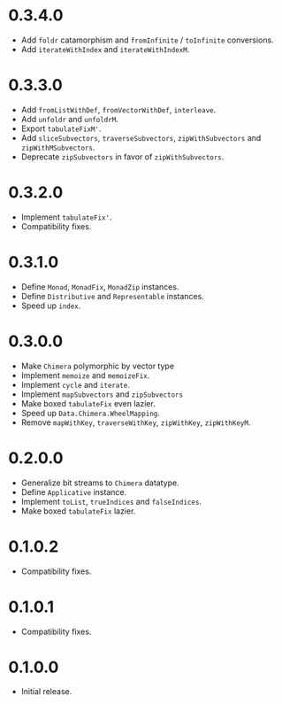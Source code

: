 # 0.3.4.0

* Add `foldr` catamorphism and `fromInfinite` / `toInfinite` conversions.
* Add `iterateWithIndex` and `iterateWithIndexM`.

# 0.3.3.0

* Add `fromListWithDef`, `fromVectorWithDef`, `interleave`.
* Add `unfoldr` and `unfoldrM`.
* Export `tabulateFixM'`.
* Add `sliceSubvectors`, `traverseSubvectors`, `zipWithSubvectors` and `zipWithMSubvectors`.
* Deprecate `zipSubvectors` in favor of `zipWithSubvectors`.

# 0.3.2.0

* Implement `tabulateFix'`.
* Compatibility fixes.

# 0.3.1.0

* Define `Monad`, `MonadFix`, `MonadZip` instances.
* Define `Distributive` and `Representable` instances.
* Speed up `index`.

# 0.3.0.0

* Make `Chimera` polymorphic by vector type
* Implement `memoize` and `memoizeFix`.
* Implement `cycle` and `iterate`.
* Implement `mapSubvectors` and `zipSubvectors`
* Make boxed `tabulateFix` even lazier.
* Speed up `Data.Chimera.WheelMapping`.
* Remove `mapWithKey`, `traverseWithKey`, `zipWithKey`, `zipWithKeyM`.

# 0.2.0.0

* Generalize bit streams to `Chimera` datatype.
* Define `Applicative` instance.
* Implement `toList`, `trueIndices` and `falseIndices`.
* Make boxed `tabulateFix` lazier.

# 0.1.0.2

* Compatibility fixes.

# 0.1.0.1

* Compatibility fixes.

# 0.1.0.0

* Initial release.
